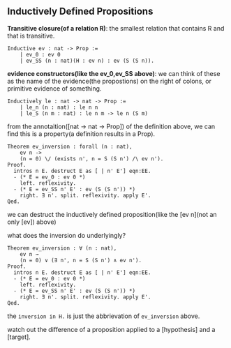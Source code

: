 ## Inductively Defined Propositions

**Transitive closure(of a relation R)**: the smallest relation that contains R and that is transitive.

```Coq
Inductive ev : nat -> Prop :=
    | ev_0 : ev 0
    | ev_SS (n : nat)(H : ev n) : ev (S (S n)).
```

**evidence constructors(like the ev_0,ev_SS above)**: we can think of these as the name of the evidence(the propostions) on the right of colons,
or primitive evidence of something.

```Coq
Inductively le : nat -> nat -> Prop :=
    | le_n (n : nat) : le n n
    | le_S (n m : nat) : le n m -> le n (S m)
```
from the annotaition([nat -> nat -> Prop]) of the definition above, we can find this is a property(a definition results in a Prop).

```Coq
Theorem ev_inversion : forall (n : nat),
    ev n ->
    (n = 0) \/ (exists n', n = S (S n') /\ ev n').
Proof.
  intros n E. destruct E as [ | n' E'] eqn:EE.
  - (* E = ev_0 : ev 0 *)
    left. reflexivity.
  - (* E = ev_SS n' E' : ev (S (S n')) *)
    right. ∃ n'. split. reflexivity. apply E'.
Qed.
```
we can destruct the inductively defined proposition(like the [ev n](not an only [ev]) above)

what does the inversion do underlyingly?
```Coq
Theorem ev_inversion : ∀ (n : nat),
    ev n →
    (n = 0) ∨ (∃ n', n = S (S n') ∧ ev n').
Proof.
  intros n E. destruct E as [ | n' E'] eqn:EE.
  - (* E = ev_0 : ev 0 *)
    left. reflexivity.
  - (* E = ev_SS n' E' : ev (S (S n')) *)
    right. ∃ n'. split. reflexivity. apply E'.
Qed.
```
the `inversion in H.` is just the abbrievation of `ev_inversion`  above.

watch out the difference of a proposition applied to a [hypothesis] and a [target].
